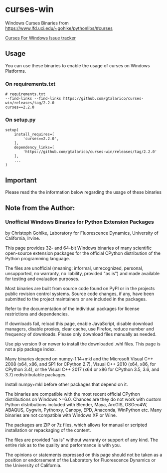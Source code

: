 # curses-win

Windows Curses Binaries from https://www.lfd.uci.edu/~gohlke/pythonlibs/#curses

[Curses For Windows Issue tracker](https://bugs.python.org/issue2889)

## Usage

You can use these binaries to enable the usage of curses on Windows Platforms.

### On requirements.txt

```
# requirements.txt
--find-links --find-links https://github.com/gtalarico/curses-win/releases/tag/2.2.0
curses==2.2.0
```

### On setup.py

```
setup(
    install_requires=[
        'curses==2.2.0',
    ],
    dependency_links=[
        'https://github.com/gtalarico/curses-win/releases/tag/2.2.0'
    ],
    ...
)
```




## Important

Please read the the information below regarding the usage of these binaries

## Note from the Author:

### Unofficial Windows Binaries for Python Extension Packages

by Christoph Gohlke, Laboratory for Fluorescence Dynamics, University of California, Irvine.

This page provides 32- and 64-bit Windows binaries of many scientific open-source extension packages for the official CPython distribution of the Python programming language.

The files are unofficial (meaning: informal, unrecognized, personal, unsupported, no warranty, no liability, provided "as is") and made available for testing and evaluation purposes.

Most binaries are built from source code found on PyPI or in the projects public revision control systems. Source code changes, if any, have been submitted to the project maintainers or are included in the packages.

Refer to the documentation of the individual packages for license restrictions and dependencies.

If downloads fail, reload this page, enable JavaScript, disable download managers, disable proxies, clear cache, use Firefox, reduce number and frequency of downloads. Please only download files manually as needed.

Use pip version 9 or newer to install the downloaded .whl files. This page is not a pip package index.

Many binaries depend on numpy-1.14+mkl and the Microsoft Visual C++ 2008 (x64, x86, and SP1 for CPython 2.7), Visual C++ 2010 (x64, x86, for CPython 3.4), or the Visual C++ 2017 (x64 or x86 for CPython 3.5, 3.6, and 3.7) redistributable packages.

Install numpy+mkl before other packages that depend on it.

The binaries are compatible with the most recent official CPython distributions on Windows >=6.0. Chances are they do not work with custom Python distributions included with Blender, Maya, ArcGIS, OSGeo4W, ABAQUS, Cygwin, Pythonxy, Canopy, EPD, Anaconda, WinPython etc. Many binaries are not compatible with Windows XP or Wine.

The packages are ZIP or 7z files, which allows for manual or scripted installation or repackaging of the content.

The files are provided "as is" without warranty or support of any kind. The entire risk as to the quality and performance is with you.

The opinions or statements expressed on this page should not be taken as a position or endorsement of the Laboratory for Fluorescence Dynamics or the University of California.

